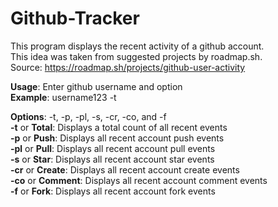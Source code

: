 # Github-Tracker
This program displays the recent activity of a github account.  
This idea was taken from suggested projects by roadmap.sh.  
Source: https://roadmap.sh/projects/github-user-activity

**Usage**: Enter github username and option  
**Example**: username123 -t  

**Options**: -t, -p, -pl, -s, -cr, -co, and -f  
**-t** or **Total**: Displays a total count of all recent events  
**-p** or **Push**: Displays all recent account push events  
**-pl** or **Pull**: Displays all recent account pull events  
**-s** or **Star**: Displays all recent account star events  
**-cr** or **Create**: Displays all recent account create events  
**-co** or **Comment**: Displays all recent account comment events  
**-f** or **Fork**: Displays all recent account fork events
